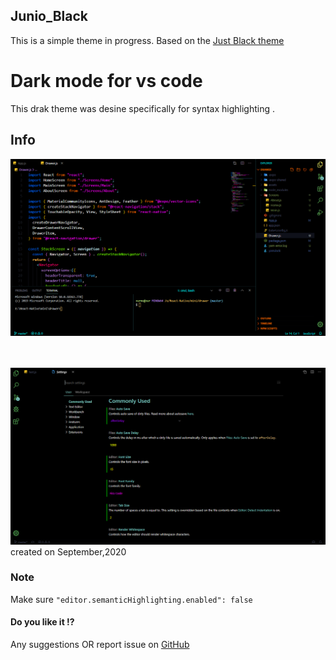## Junio_Black
This is a simple theme in progress. Based on the [Just Black theme](https://github.com/nurmohammed840/VSC.ext/tree/master/JustBlack)
# Dark mode for vs code

This drak theme was desine specifically for syntax highlighting .

## Info

![Try it out!](https://raw.githubusercontent.com/nerosiar/Black_Codium/master/one.png)</br></br></br>

![Try it out!](https://raw.githubusercontent.com/nerosiar/Black_Codium/master/two.png)
created on September,2020

### Note

Make sure <code>"editor.semanticHighlighting.enabled": false </code>

#### Do you like it !?

Any suggestions OR report issue on <a href="https://github.com/nerosiar/Black_Codium">GitHub</a>
